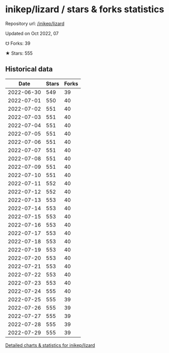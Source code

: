 # inikep/lizard / stars & forks statistics

Repository url: [/inikep/lizard](https://github.com/inikep/lizard)

Updated on Oct 2022, 07

☋ Forks: 39

★ Stars: 555

## Historical data
| Date | Stars | Forks |
|------|-------|-------|
| 2022-06-30 | 549 | 39 | 
| 2022-07-01 | 550 | 40 | 
| 2022-07-02 | 551 | 40 | 
| 2022-07-03 | 551 | 40 | 
| 2022-07-04 | 551 | 40 | 
| 2022-07-05 | 551 | 40 | 
| 2022-07-06 | 551 | 40 | 
| 2022-07-07 | 551 | 40 | 
| 2022-07-08 | 551 | 40 | 
| 2022-07-09 | 551 | 40 | 
| 2022-07-10 | 551 | 40 | 
| 2022-07-11 | 552 | 40 | 
| 2022-07-12 | 552 | 40 | 
| 2022-07-13 | 553 | 40 | 
| 2022-07-14 | 553 | 40 | 
| 2022-07-15 | 553 | 40 | 
| 2022-07-16 | 553 | 40 | 
| 2022-07-17 | 553 | 40 | 
| 2022-07-18 | 553 | 40 | 
| 2022-07-19 | 553 | 40 | 
| 2022-07-20 | 553 | 40 | 
| 2022-07-21 | 553 | 40 | 
| 2022-07-22 | 553 | 40 | 
| 2022-07-23 | 553 | 40 | 
| 2022-07-24 | 555 | 40 | 
| 2022-07-25 | 555 | 39 | 
| 2022-07-26 | 555 | 39 | 
| 2022-07-27 | 555 | 39 | 
| 2022-07-28 | 555 | 39 | 
| 2022-07-29 | 555 | 39 | 


[Detailed charts & statistics for inikep/lizard](https://reviewgithub.com/rep/inikep/lizard)
